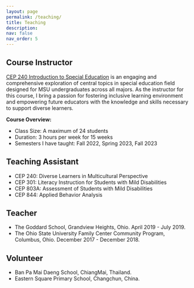 ```yaml
---
layout: page
permalink: /teaching/
title: Teaching
description:
nav: false
nav_order: 5
---
```


## Course Instructor
<a href="https://reg.msu.edu/Courses/Search.aspx?CourseID=329670#Results">CEP 240 Introduction to Special Education</a> is an engaging and comprehensive exploration of central topics in special education field designed for MSU undergraduates across all majors. As the instructor for this course, I bring a passion for fostering inclusive learning environment and empowering future educators with the knowledge and skills necessary to support diverse learners.

**Course Overview:**
<ul>
  <li>Class Size: A maximum of 24 students</li>
  <li>Duration: 3 hours per week for 15 weeks</li>
  <li>Semesters I have taught: Fall 2022, Spring 2023, Fall 2023</li>
</ul>

## Teaching Assistant
<ul>
  <li>CEP 240: Diverse Learners in Multicultural Perspective</li>
  <li>CEP 301: Literacy Instruction for Students with Mild Disabilities</li>
  <li>CEP 803A: Assessment of Students with Mild Disabilities</li>
  <li>CEP 844: Applied Behavior Analysis</li>
</ul>

## Teacher
<ul>
  <li>The Goddard School, Grandview Heights, Ohio. April 2019 - July 2019.</li>
  <li>The Ohio State University Family Center Community Program, Columbus, Ohio. December 2017 - December 2018.</li>
</ul>

## Volunteer
<ul>
  <li>Ban Pa Mai Daeng School, ChiangMai, Thailand.</li>
  <li>Eastern Square Primary School, Changchun, China.</li>
</ul>
